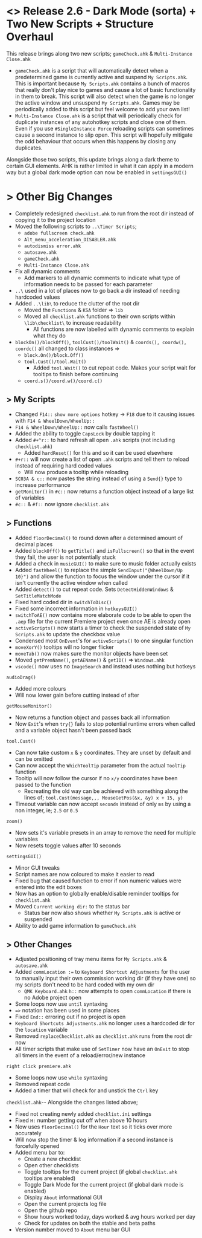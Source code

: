 # <> Release 2.6 - Dark Mode (sorta) + Two New Scripts + Structure Overhaul
This release brings along two new scripts; `gameCheck.ahk` & `Multi-Instance Close.ahk`

- `gameCheck.ahk` is a script that will automatically detect when a predetermined game is currently active and suspend `My Scripts.ahk`. This is important because `My Scripts.ahk` contains a bunch of macros that really don't play nice to games and cause a lot of basic functionality in them to break. This script will also detect when the game is no longer the active window and unsuspend `My Scripts.ahk`. Games may be periodically added to this script but feel welcome to add your own list!
- `Multi-Instance Close.ahk` is a script that will periodically check for duplicate instances of any autohotkey scripts and close one of them. Even if you use `#SingleInstance Force` reloading scripts can sometimes cause a second instance to slip open. This script will hopefully mitigate the odd behaviour that occurs when this happens by closing any duplicates.

Alongside those two scripts, this update brings along a dark theme to certain GUI elements. AHK is rather limited in what it can apply in a modern way but a global dark mode option can now be enabled in `settingsGUI()`

# > Other Big Changes
- Completely redesigned `checklist.ahk` to run from the root dir instead of copying it to the project location
- Moved the following scripts to `..\Timer Scripts`;
    - `adobe fullscreen check.ahk`
    - `Alt_menu_acceleration_DISABLER.ahk`
    - `autodismiss error.ahk`
    - `autosave.ahk`
    - `gameCheck.ahk`
    - `Multi-Instance Close.ahk`
- Fix all dynamic comments
    - Add markers to all dynamic comments to indicate what type of information needs to be passed for each parameter
- `..\` used in a lot of places now to go back a dir instead of needing hardcoded values
- Added `..\lib\` to reduce the clutter of the root dir
    - Moved the `Functions` & `KSA` folder => `lib`
    - Moved all `checklist.ahk` functions to their own scripts within `\lib\checklist\` to increase readability
        - All functions are now labelled with dynamic comments to explain what they do
- `blockOn()/blockOff()`, `toolCust()/toolWait()` & `coords(), coordw(), coordc()` all changed to class instances =>
    - `block.On()/block.Off()`
    - `tool.Cust()/tool.Wait()`
        - Added `tool.Wait()` to cut repeat code. Makes your script wait for tooltips to finish before continuing
    - `coord.s()/coord.w()/coord.c()`

## > My Scripts
- Changed `F14::` `show more options` hotkey -> `F18` due to it causing issues with `F14 & WheelDown/WheelUp::`
- `F14 & WheelDown/WheelUp::` now calls `fastWheel()`
- Added the ability to toggle `CapsLock` by double tapping it
- Added `#+^r::` to hard refresh all open `.ahk` scripts (not including `checklist.ahk`)
    - Added `hardReset()` for this and so it can be used elsewhere
- `#+r::` will now create a list of open `.ahk` scripts and tell them to reload instead of requiring hard coded values
    - Will now produce a tooltip while reloading
- `SC03A & c::` now pastes the string instead of using a `Send{}` type to increase performance
- `getMonitor()` in `#c::` now returns a function object instead of a large list of variables
- `#c::` & `#f::` now ignore `checklist.ahk`

## > Functions
- Added `floorDecimal()` to round down after a determined amount of decimal places
- Added `blockOff()` to `getTitle()` and `isFullscreen()` so that in the event they fail, the user is not potentially stuck
- Added a check in `musicGUI()` to make sure to music folder actually exists
- Added `fastWheel()` to replace the simple `SendInput("{WheelDown/Up 10}")` and allow the function to focus the window under the cursor if it isn't currently the active window when called
- Added `detect()` to cut repeat code. Sets `DetectHiddenWindows` & `SetTitleMatchMode`
- Fixed hard coded dir in `switchToDisc()`
- Fixed some incorrect information in `hotkeysGUI()`
- `switchToAE()` now contains more elaborate code to be able to open the `.aep` file for the current Premiere project even once AE is already open
- `activeScripts()` now starts a timer to check the suspended state of `My Scripts.ahk` to update the checkbox value
- Condensed most `OnEvent`'s for `activeScripts()` to one singular function
- `moveXorY()` tooltips will no longer flicker
- `moveTab()` now makes sure the monitor objects have been set 
- Moved `getPremName()`, `getAEName()` & `getID()` => `Windows.ahk`
- `vscode()` now uses no `ImageSearch` and instead uses nothing but hotkeys

`audioDrag()`
- Added more colours
- Will now lower gain before cutting instead of after

`getMouseMonitor()`
- Now returns a function object and passes back all information
- Now `Exit`'s when `try{}` fails to stop potential runtime errors when called and a variable object hasn't been passed back

`tool.Cust()`
- Can now take custom `x` & `y` coordinates. They are unset by default and can be omitted
- Can now accept the `WhichToolTip` parameter from the actual `ToolTip` function
- Tooltip will now follow the cursor if no `x/y` coordinates have been passed to the function
    - Recreating the old way can be achieved with something along the lines of; `tool.Cust(message,,, MouseGetPos(&x, &y) x + 15, y)`
- Timeout variable can now accept `seconds` instead of only `ms` by using a non integer, ie; `2.5` or `0.5`

`zoom()`
- Now sets it's variable presets in an array to remove the need for multiple variables
- Now resets toggle values after 10 seconds

`settingsGUI()`
- Minor GUI tweaks
- Script names are now coloured to make it easier to read
- Fixed bug that caused function to error if non numeric values were entered into the edit boxes
- Now has an option to globally enable/disable reminder tooltips for `checklist.ahk`
- Moved `Current working dir:` to the status bar
    - Status bar now also shows whether `My Scripts.ahk` is active or suspended
- Ability to add game information to `gameCheck.ahk`

## > Other Changes
- Adjusted positioning of tray menu items for `My Scripts.ahk` & `autosave.ahk`
- Added `commLocation :=` to `Keyboard Shortcut Adjustments` for the user to manually input their own commission working dir (if they have one) so my scripts don't need to be hard coded with my own dir
    - `QMK Keyboard.ahk` `h::` now attempts to open `commLocation` if there is no Adobe project open
- Some loops now use `until` syntaxing
- `=>` notation has been used in some places
- Fixed `End::` erroring out if no project is open
- `Keyboard Shortcuts Adjustments.ahk` no longer uses a hardcoded dir for the `location` variable
- Removed `replaceChecklist.ahk` as `checklist.ahk` runs from the root dir now
- All timer scripts that make use of `SetTimer` now have an `OnExit` to stop all timers in the event of a reload/error/new instance

`right click premiere.ahk`
- Some loops now use `while` syntaxing
- Removed repeat code
- Added a timer that will check for and unstick the `Ctrl` key

`checklist.ahk`-- Alongside the changes listed above;
- Fixed not creating newly added `checklist.ini` settings
- Fixed `H:` number getting cut off when above 10 hours
- Now uses `floorDecimal()` for the `Hour` text so it ticks over more accurately
- Will now stop the timer & log information if a second instance is forcefully opened
- Added menu bar to:
    - Create a new checklist
    - Open other checklists
    - Toggle tooltips for the current project (if global `checklist.ahk` tooltips are enabled)
    - Toggle Dark Mode for the current project (if global dark mode is enabled)
    - Display `About` informational GUI
    - Open the current projects log file
    - Open the github repo
    - Show hours worked today, days worked & avg hours worked per day
    - Check for updates on both the stable and beta paths
- Version number moved to `About` menu bar GUI